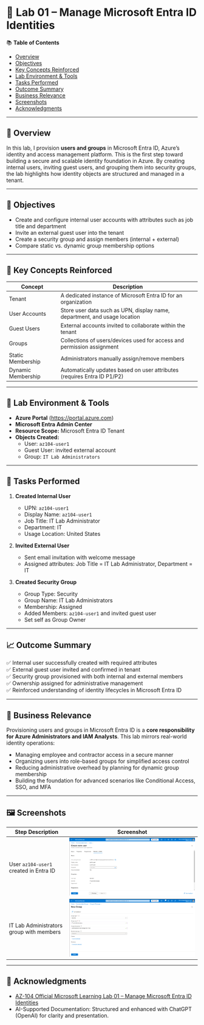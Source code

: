 # 🔑 Lab 01 – Manage Microsoft Entra ID Identities  

📚 **Table of Contents**  
- [Overview](#-overview)  
- [Objectives](#-objectives)  
- [Key Concepts Reinforced](#-key-concepts-reinforced)  
- [Lab Environment & Tools](#-lab-environment--tools)  
- [Tasks Performed](#-tasks-performed)  
- [Outcome Summary](#-outcome-summary)  
- [Business Relevance](#-business-relevance)  
- [Screenshots](#-screenshots)  
- [Acknowledgments](#-acknowledgments)  

---

## 📌 Overview  
In this lab, I provision **users and groups** in Microsoft Entra ID, Azure’s identity and access management platform. This is the first step toward building a secure and scalable identity foundation in Azure. By creating internal users, inviting guest users, and grouping them into security groups, the lab highlights how identity objects are structured and managed in a tenant.  

---

## 🎯 Objectives  
- Create and configure internal user accounts with attributes such as job title and department  
- Invite an external guest user into the tenant  
- Create a security group and assign members (internal + external)  
- Compare static vs. dynamic group membership options  

---

## 🧠 Key Concepts Reinforced  

| Concept           | Description                                                                 |
|-------------------|-----------------------------------------------------------------------------|
| Tenant            | A dedicated instance of Microsoft Entra ID for an organization             |
| User Accounts     | Store user data such as UPN, display name, department, and usage location  |
| Guest Users       | External accounts invited to collaborate within the tenant                 |
| Groups            | Collections of users/devices used for access and permission assignment     |
| Static Membership | Administrators manually assign/remove members                              |
| Dynamic Membership| Automatically updates based on user attributes (requires Entra ID P1/P2)   |

---

## 🧰 Lab Environment & Tools  
- **Azure Portal** (https://portal.azure.com)  
- **Microsoft Entra Admin Center**  
- **Resource Scope:** Microsoft Entra ID Tenant  
- **Objects Created:**  
  - User: `az104-user1`  
  - Guest User: invited external account  
  - Group: `IT Lab Administrators`  

---

## 🔧 Tasks Performed  

1. **Created Internal User**  
   - UPN: `az104-user1`  
   - Display Name: `az104-user1`  
   - Job Title: IT Lab Administrator  
   - Department: IT  
   - Usage Location: United States  

2. **Invited External User**  
   - Sent email invitation with welcome message  
   - Assigned attributes: Job Title = IT Lab Administrator, Department = IT  

3. **Created Security Group**  
   - Group Type: Security  
   - Group Name: IT Lab Administrators  
   - Membership: Assigned  
   - Added Members: `az104-user1` and invited guest user  
   - Set self as Group Owner  

---

## 📈 Outcome Summary  
✅ Internal user successfully created with required attributes  
✅ External guest user invited and confirmed in tenant  
✅ Security group provisioned with both internal and external members  
✅ Ownership assigned for administrative management  
✅ Reinforced understanding of identity lifecycles in Microsoft Entra ID  

---

## 🏢 Business Relevance  
Provisioning users and groups in Microsoft Entra ID is a **core responsibility for Azure Administrators and IAM Analysts**. This lab mirrors real-world identity operations:  
- Managing employee and contractor access in a secure manner  
- Organizing users into role-based groups for simplified access control  
- Reducing administrative overhead by planning for dynamic group membership  
- Building the foundation for advanced scenarios like Conditional Access, SSO, and MFA  

---

## 🖼️ Screenshots  

| Step Description                     | Screenshot                                                                                               |
|-------------------------------------|----------------------------------------------------------------------------------------------------------|
| User `az104-user1` created in Entra ID | ![User Created](https://github.com/miadco/az104-labs/blob/main/lab01-manage-azure-identities/screenshots/lab%201%20t%201.png?raw=true) |
| IT Lab Administrators group with members | ![Group Created](https://github.com/miadco/az104-labs/blob/main/lab01-manage-azure-identities/screenshots/lab%201%20t%202.png?raw=true) |

---

## 🙏 Acknowledgments  
- [AZ-104 Official Microsoft Learning Lab 01 – Manage Microsoft Entra ID Identities](https://microsoftlearning.github.io/AZ-104-MicrosoftAzureAdministrator/Instructions/Labs/LAB_01-Manage_Entra_ID_Identities.html)   
- AI-Supported Documentation: Structured and enhanced with ChatGPT (OpenAI) for clarity and presentation.  
